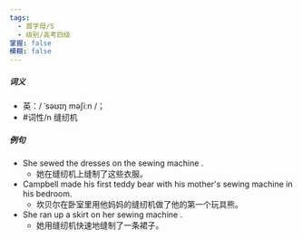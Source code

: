 ```yaml
---
tags:
  - 首字母/S
  - 级别/高考四级
掌握: false
模糊: false
---
```

##### 词义
- 英：/ ˈsəʊɪŋ məʃiːn /；
- #词性/n  缝纫机
##### 例句
- She sewed the dresses on the sewing machine .
	- 她在缝纫机上缝制了这些衣服。
- Campbell made his first teddy bear with his mother's sewing machine in his bedroom.
	- 坎贝尔在卧室里用他妈妈的缝纫机做了他的第一个玩具熊。
- She ran up a skirt on her sewing machine .
	- 她用缝纫机快速地缝制了一条裙子。
